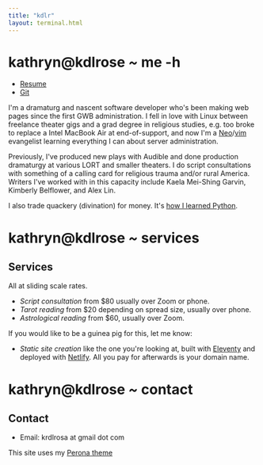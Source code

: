 ```yaml
---
title: "kdlr"
layout: terminal.html
---
```


# **kathryn**@**kdlrose** *~* me -h

- [Resume](/resume)
- [Git](https://codeberg.org/spica)

I'm a dramaturg and nascent software developer who's been making web pages since the first GWB administration. I fell in love with Linux between freelance theater gigs and a grad degree in religious studies, e.g. too broke to replace a Intel MacBook Air at end-of-support, and now I'm a [Neo](https://neovim.io)/[vim](https://www.vim.org/) evangelist learning everything I can about server administration.

Previously, I've produced new plays with Audible and done production dramaturgy at various LORT and smaller theaters. I do script consultations with something of a calling card for religious trauma and/or rural America. Writers I've worked with in this capacity include Kaela Mei-Shing Garvin, Kimberly Belflower, and Alex Lin.

I also trade quackery (divination) for money. It's [how I learned Python](https://codeberg.org/spica/tarot).

# **kathryn**@**kdlrose** *~* services

## Services

All at sliding scale rates.

- *Script consultation* from $80 usually over Zoom or phone.
- *Tarot reading* from $20 depending on spread size, usually over phone.
- *Astrological reading* from $60, usually over Zoom.

If you would like to be a guinea pig for this, let me know:

- *Static site creation* like the one you're looking at, built with [Eleventy](https://11ty.dev) and deployed with [Netlify](https://netlify.app). All you pay for afterwards is your domain name.


# **kathryn**@**kdlrose** *~* contact

## Contact

- Email: krdlrosa at gmail dot com

This site uses my [Perona theme](https://codeberg.org/spica/perona.nvim)
